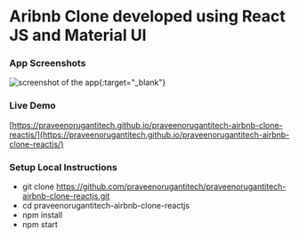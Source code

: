 # Aribnb Clone developed using React JS and Material UI


### App Screenshots

![screenshot of the app](https://raw.githubusercontent.com/praveenorugantitech/praveenorugantitech-airbnb-clone-reactjs/master/src/images/screenshot.PNG){:target="_blank"}

### Live Demo

[https://praveenorugantitech.github.io/praveenorugantitech-airbnb-clone-reactjs/](https://praveenorugantitech.github.io/praveenorugantitech-airbnb-clone-reactjs/)

### Setup Local Instructions

- git clone https://github.com/praveenorugantitech/praveenorugantitech-airbnb-clone-reactjs.git
- cd praveenorugantitech-airbnb-clone-reactjs
- npm install
- npm start
